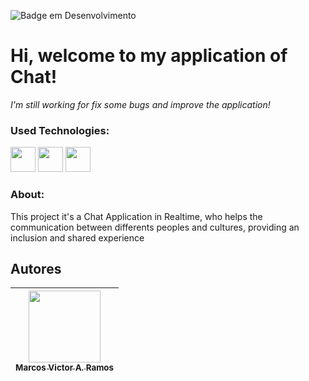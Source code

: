 ![Badge em Desenvolvimento](http://img.shields.io/static/v1?label=STATUS&message=EM%20DESENVOLVIMENTO&color=YELLOW&style=for-the-badge)

<h1>Hi, welcome to my application of Chat!</h1>

<i>I'm still working for fix some bugs and improve the application!</i>

<h3>Used Technologies:</h3>
<div style="inline-block;">
  <img src="https://cdn.jsdelivr.net/gh/devicons/devicon/icons/php/php-original.svg" width="40" height="40"/>  
  <img src="https://cdn.jsdelivr.net/gh/devicons/devicon/icons/javascript/javascript-original.svg" width="40" height="40"/>  
  <img src="https://cdn.jsdelivr.net/gh/devicons/devicon/icons/css3/css3-original.svg" width="40" height="40"/>
</div>

<h3>About:</h3>

<p>This project it's a Chat Application in Realtime, who helps the communication between differents peoples and cultures, providing an inclusion and shared experience </p>



## Autores

| [<img src="https://avatars.githubusercontent.com/marcovicar" width=115><br><sub>Marcos Victor A. Ramos</sub>](https://github.com/marcovicar)  |
| :---: | 
